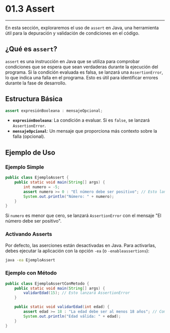 # 01.3 Assert
---
En esta sección, exploraremos el uso de `assert` en Java, una herramienta útil para la depuración y validación de condiciones en el código.

## ¿Qué es `assert`?
`assert` es una instrucción en Java que se utiliza para comprobar condiciones que se espera que sean verdaderas durante la ejecución del programa. Si la condición evaluada es falsa, se lanzará una `AssertionError`, lo que indica una falla en el programa. Esto es útil para identificar errores durante la fase de desarrollo.

## Estructura Básica
```java
assert expresiónBooleana : mensajeOpcional;
```
- **`expresiónBooleana`**: La condición a evaluar. Si es `false`, se lanzará `AssertionError`.
- **`mensajeOpcional`**: Un mensaje que proporciona más contexto sobre la falla (opcional).

## Ejemplo de Uso

### Ejemplo Simple
```java
public class EjemploAssert {
    public static void main(String[] args) {
        int numero = -5;
        assert numero >= 0 : "El número debe ser positivo"; // Esto lanzará AssertionError
        System.out.println("Número: " + numero);
    }
}
```
Si `numero` es menor que cero, se lanzará `AssertionError` con el mensaje "El número debe ser positivo".

### Activando Asserts
Por defecto, las aserciones están desactivadas en Java. Para activarlas, debes ejecutar la aplicación con la opción `-ea` (o `-enableassertions`):
```bash
java -ea EjemploAssert
```

### Ejemplo con Método
```java
public class EjemploAssertConMetodo {
    public static void main(String[] args) {
        validarEdad(15); // Esto lanzará AssertionError
    }

    public static void validarEdad(int edad) {
        assert edad >= 18 : "La edad debe ser al menos 18 años"; // Comprobación de la edad
        System.out.println("Edad válida: " + edad);
    }
}
```